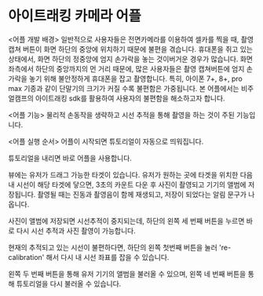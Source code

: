 # 아이트래킹 카메라 어플

<어플 개발 배경>
일반적으로 사용자들은 전면카메라를 이용하여 셀카를 찍을 때, 촬영 캡쳐 버튼이 화면 하단의 중앙에 위치하기 때문에 불편을 겪습니다. 
휴대폰을 쥐고 있는 상태에서, 화면 하단의 정중앙에 엄지 손가락을 놓는 것이버거운 경우가 많습니다. 
화면 좌측에서 하단의 중앙까지의 먼 거리 때문에, 많은 사용자들은 촬영 캡쳐버튼에 엄지 손가락을 놓기 위해 불안정하게 휴대폰을 잡고 촬영합니다. 
특히, 아이폰 7+, 8+, pro max 기종과 같이 단말기의 크기가 커질 수록 불편함은 가중됩니다. 
본 어플에서는 비주얼캠프의 아이트래킹 sdk를 활용하여 사용자의 불편함을 해소하고자 합니다.

<어플 기능>
물리적 손동작을 생략하고 시선 추적을 통해 촬영을 하는 것이 주된 기능입니다. 

<어플 실행 순서>
어플이 시작되면 튜토리얼이 자동으로 띄워집니다.

튜토리얼을 내리면 바로 어플을 사용합니다.

뷰에는 유저가 드래그 가능한 타겟이 있습니다.
유저가 원하는 곳에 타겟을 위치한 다음 내 시선이 해당 타겟에 닿으면, 3초의 카운트 다운 후 사진이 촬영되고 기기의 앨범에 저장됩니다.
촬영될 때는 진동과 촬영음이 함께 재생되고, 저장이 되었다는 알림 문구가 나옵니다.

사진이 앨범에 저장되면 시선추적이 중지되는데, 하단의 왼쪽 세 번째 버튼을 누르면 바로 다시 시선 추적과 사진 촬영이 가능합니다.

현재의 추적되고 있는 시선이 불편하다면, 하단의 왼쪽 첫번째 버튼을 눌러 're-calibration' 해서 다시 내 시선 좌표를 잡을 수 있습니다.

왼쪽 두 번째 버튼을 통해 유저 기기의 앨범을 불러올 수 있으며, 왼쪽 네 번째 버튼을 통해 튜토리얼을 다시 불러올 수 있습니다.

